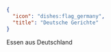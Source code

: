 ```json
{
  "icon": "dishes:flag_germany",
  "title": "Deutsche Gerichte"
}
```

Essen aus Deutschland